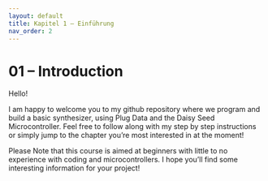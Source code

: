 ```yaml
---
layout: default
title: Kapitel 1 – Einführung
nav_order: 2
---
```


# 01 – Introduction

Hello!

I am happy to welcome you to my github repository where we program and build a basic synthesizer, using Plug Data and the Daisy Seed Microcontroller. Feel free to follow along with my step by step instructions or simply jump to the chapter you’re most interested in at the moment!

Please Note that this course is aimed at beginners with little to no experience with coding and microcontrollers. I hope you’ll find some interesting information for your project!

